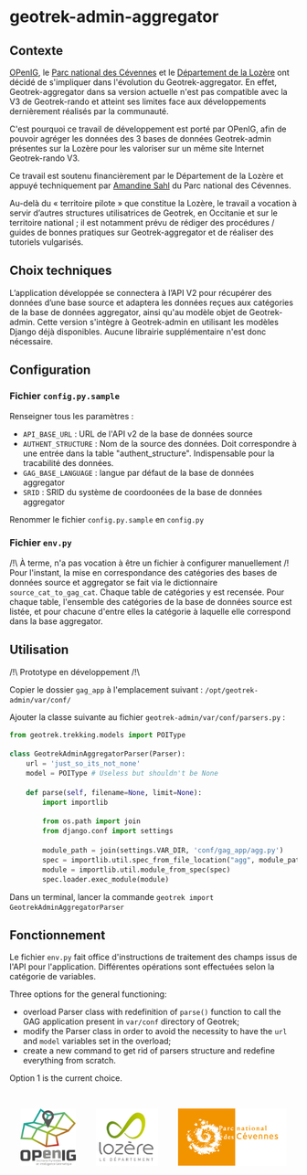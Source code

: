 # geotrek-admin-aggregator

## Contexte
[OPenIG](https://www.openig.org/), le [Parc national des Cévennes](https://www.cevennes-parcnational.fr/) et le [Département de la Lozère](https://lozere.fr/) ont décidé de s'impliquer dans l'évolution du Geotrek-aggregator. En effet, Geotrek-aggregator dans sa version actuelle n'est pas compatible avec la V3 de Geotrek-rando et atteint ses limites face aux développements dernièrement réalisés par la communauté.

C'est pourquoi ce travail de développement est porté par OPenIG, afin de pouvoir agréger les données des 3 bases de données Geotrek-admin présentes sur la Lozère pour les valoriser sur un même site Internet Geotrek-rando V3.

Ce travail est soutenu financièrement par le Département de la Lozère et appuyé techniquement par [Amandine Sahl](https://github.com/amandine-sahl) du Parc national des Cévennes.

Au-delà du « territoire pilote » que constitue la Lozère, le travail a vocation à servir d’autres structures utilisatrices de Geotrek, en Occitanie et sur le territoire national ; il est notamment prévu de rédiger des procédures / guides de bonnes pratiques sur Geotrek-aggregator et de réaliser des tutoriels vulgarisés.

## Choix techniques
L’application développée se connectera à l’API V2 pour récupérer des données d’une base source et adaptera les données reçues aux catégories de la base de données aggregator, ainsi qu'au modèle objet de Geotrek-admin. Cette version s'intègre à Geotrek-admin en utilisant les modèles Django déjà disponibles. Aucune librairie supplémentaire n'est donc nécessaire.

## Configuration

### Fichier `config.py.sample`
Renseigner tous les paramètres :
 - `API_BASE_URL` : URL de l'API v2 de la base de données source
 - `AUTHENT_STRUCTURE` : Nom de la source des données. Doit correspondre à une entrée dans la table "authent_structure". Indispensable pour la tracabilité des données.
 - `GAG_BASE_LANGUAGE` : langue par défaut de la base de données aggregator
 - `SRID` : SRID du système de coordoonées de la base de données aggregator

 Renommer le fichier `config.py.sample` en `config.py`

### Fichier `env.py`
/!\ À terme, n'a pas vocation à être un fichier à configurer manuellement /!\
Pour l'instant, la mise en correspondance des catégories des bases de données source et aggregator se fait via le dictionnaire `source_cat_to_gag_cat`. Chaque table de catégories y est recensée. Pour chaque table, l'ensemble des catégories de la base de données source est listée, et pour chacune d'entre elles la catégorie à laquelle elle correspond dans la base aggregator.

## Utilisation
/!\ Prototype en développement /!\

Copier le dossier `gag_app` à l'emplacement suivant : `/opt/geotrek-admin/var/conf/`

Ajouter la classe suivante au fichier `geotrek-admin/var/conf/parsers.py` :
``` python
from geotrek.trekking.models import POIType

class GeotrekAdminAggregatorParser(Parser):
    url = 'just_so_its_not_none'
    model = POIType # Useless but shouldn't be None

    def parse(self, filename=None, limit=None):
        import importlib

        from os.path import join
        from django.conf import settings

        module_path = join(settings.VAR_DIR, 'conf/gag_app/agg.py')
        spec = importlib.util.spec_from_file_location("agg", module_path)
        module = importlib.util.module_from_spec(spec)
        spec.loader.exec_module(module)
```

Dans un terminal, lancer la commande `geotrek import GeotrekAdminAggregatorParser`

## Fonctionnement

Le fichier `env.py` fait office d'instructions de traitement des champs issus de l'API pour l'application. Différentes opérations sont effectuées selon la catégorie de variables.

Three options for the general functioning:
 - overload Parser class with redefinition of `parse()` function to call the GAG application present in `var/conf` directory of Geotrek;
 - modify the Parser class in order to avoid the necessity to have the `url` and `model` variables set in the overload;
 - create a new command to get rid of parsers structure and redefine everything from scratch.

Option 1 is the current choice.


&nbsp;
<p align="middle">
  <img src="img/logo_openig.png" height="100" />
  &nbsp; &nbsp; &nbsp; &nbsp;
  <img src="img/logo_lozere.jpg" height="100" />
  &nbsp; &nbsp; &nbsp; &nbsp;
  <img src="img/logo_pnc.jpg" height="100" />
</p>
